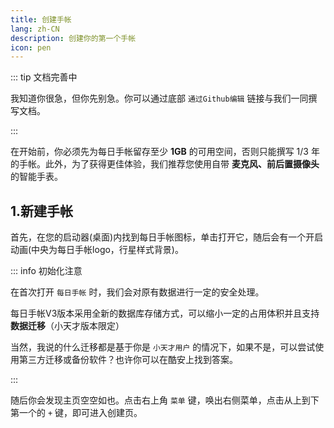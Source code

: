 ```yaml
---
title: 创建手帐
lang: zh-CN
description: 创建你的第一个手帐
icon: pen
---
```


::: tip 文档完善中

我知道你很急，但你先别急。你可以通过底部 `通过Github编辑` 链接与我们一同撰写文档。

:::

在开始前，你必须先为每日手帐留存至少 **1GB** 的可用空间，否则只能撰写 1/3 年的手帐。此外，为了获得更佳体验，我们推荐您使用自带 **麦克风、前后置摄像头** 的智能手表。

## 1.新建手帐

首先，在您的启动器(桌面)内找到每日手帐图标，单击打开它，随后会有一个开启动画(中央为每日手帐logo，行星样式背景)。

::: info 初始化注意

在首次打开 `每日手帐` 时，我们会对原有数据进行一定的安全处理。

每日手帐V3版本采用全新的数据库存储方式，可以缩小一定的占用体积并且支持**数据迁移**（小天才版本限定）

当然，我说的什么迁移都是基于你是 `小天才用户` 的情况下，如果不是，可以尝试使用第三方迁移或备份软件？也许你可以在酷安上找到答案。

:::

随后你会发现主页空空如也。点击右上角 `菜单` 键，唤出右侧菜单，点击从上到下第一个的 `+` 键，即可进入创建页。